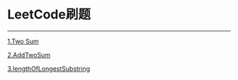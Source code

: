 # LeetCode刷题
-------------------------
[1.Two Sum](https://github.com/energystoryhhl/LeetCode/tree/master/twosum)

[2.AddTwoSum](https://github.com/energystoryhhl/LeetCode/tree/master/AddTwoNumbers/AddTwoNumbers/AddTwoNumbers)

[3.lengthOfLongestSubstring](https://github.com/energystoryhhl/LeetCode/tree/master/lengthOfLongestSubstring/lengthOfLongestSubstring)
